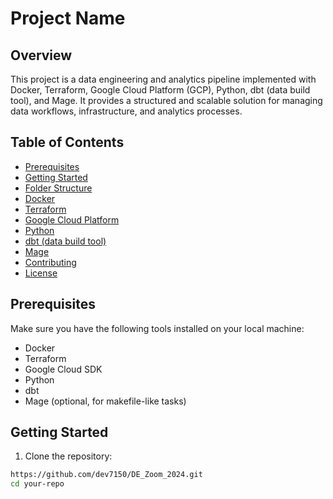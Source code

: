 # Project Name

## Overview

This project is a data engineering and analytics pipeline implemented with Docker, Terraform, Google Cloud Platform (GCP), Python, dbt (data build tool), and Mage. It provides a structured and scalable solution for managing data workflows, infrastructure, and analytics processes.

## Table of Contents

- [Prerequisites](#prerequisites)
- [Getting Started](#getting-started)
- [Folder Structure](#folder-structure)
- [Docker](#docker)
- [Terraform](#terraform)
- [Google Cloud Platform](#google-cloud-platform)
- [Python](#python)
- [dbt (data build tool)](#dbt)
- [Mage](https://github.com/dev7150/DE_Zoom_2024/tree/main/week_2)
- [Contributing](#contributing)
- [License](#license)

## Prerequisites

Make sure you have the following tools installed on your local machine:

- Docker
- Terraform
- Google Cloud SDK
- Python
- dbt
- Mage (optional, for makefile-like tasks)

## Getting Started

1. Clone the repository:

```bash
https://github.com/dev7150/DE_Zoom_2024.git
cd your-repo
